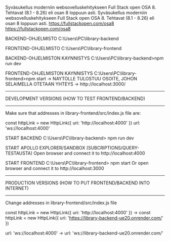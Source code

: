 Syväsukellus moderniin websovelluskehitykseen Full Stack open OSA 8. Tehtavat (8.1 - 8.26) eli osan 8 loppuun asti.
Syväsukellus moderniin websovelluskehitykseen Full Stack open OSA 8. Tehtavat (8.1 - 8.26) eli osan 8 loppuun asti.
https://fullstackopen.com/osa8
https://fullstackopen.com/osa8

BACKEND-OHJELMISTO
C:\Users\PC\library-backend

FRONTEND-OHJELMISTO
C:\Users\PC\library-frontend

BACKEND-OHJELMISTON KAYNNISTYS
C:\Users\PC\library-backend>npm run dev

FRONTEND-OHJELMISTON KAYNNISTYS
C:\Users\PC\library-frontend>npm start
-> NAYTOLLE TULOSTUU OSOITE, JOHON SELAIMELLA OTETAAN YHTEYS
-> http://localhost:3000/

************************************************************************************

DEVELOPMENT VERSIONS (HOW TO TEST FRONTEND/BACKEND)

************************************************************************************

Make sure that addresses in library-frontend/src/index.js file are:

const httpLink = new HttpLink({ uri: 'http://localhost:4000' })
url: 'ws://localhost:4000'

START BACKEND
C:\Users\PC\library-backend> npm run dev

START APOLLO EXPLORER/SANDBOX (SUBCRIPTIONS/QUERY-TESTAUSTA)
Open browser and connect it to http://localhost:4000

START FRONTEND
C:\Users\PC\library-frontend> npm start
Or open browser and connect it to http://localhost:3000

************************************************************************************

PRODUCTION VERSIONS (HOW TO PUT FRONTEND/BACKEND INTO INTERNET)

************************************************************************************

Change addresses in library-frontend/src/index.js file

const httpLink = new HttpLink({ uri: 'http://localhost:4000' })
->
const httpLink = new HttpLink({ uri: 'https://library-backend-ue20.onrender.com/' })

url: 'ws://localhost:4000'
->
url: 'ws://library-backend-ue20.onrender.com/'